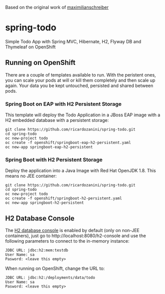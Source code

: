 Based on the original work of [maximilianschreiber](https://github.com/maximilianschreiber/spring-todo)

# spring-todo
Simple Todo App with Spring MVC, Hibernate, H2, Flyway DB and Thymeleaf on OpenShift

## Running on OpenShift

There are a couple of templates available to run. With the peristent ones, you can scale your pods at will or kill them completely and then scale up again. Your data you be kept untouched, persisted and shared between pods.

### Spring Boot on EAP with H2 Persistent Storage

This template will deploy the Todo Application in a JBoss EAP image with a H2 embedded database with a persistent storage:

```shell
git clone https://github.com/ricardozanini/spring-todo.git
cd spring-todo
oc new-project todo
oc create -f openshift/springboot-eap-h2-persistent.yaml
oc new-app springboot-eap-h2-persistent
```

### Spring Boot with H2 Persistent Storage

Deploy the application into a Java Image with Red Hat OpenJDK 1.8. This means no JEE container:

```shell
git clone https://github.com/ricardozanini/spring-todo.git
cd spring-todo
oc new-project todo
oc create -f openshift/springboot-h2-persistent.yaml
oc new-app springboot-h2-persistent
```

## H2 Database Console

The [H2 database console](https://medium.com/@harittweets/how-to-connect-to-h2-database-during-development-testing-using-spring-boot-44bbb287570) is enabled by default (only on non-JEE containers), just go to http://localhost:8080/h2-console and use the following parameters to connect to the in-memory instance:

```
JDBC URL: jdbc:h2:mem:testdb
User Name: sa
Pasword: <leave this empty>
```

When running on OpenShift, change the URL to:

```
JDBC URL: jdbc:h2:/deployments/data/todo
User Name: sa
Pasword: <leave this empty>
```

